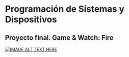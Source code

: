# Programación de Sistemas y Dispositivos

## Proyecto final. Game & Watch: Fire
[![IMAGE ALT TEXT HERE](https://www.startpage.com/av/proxy-image?piurl=https%3A%2F%2Fencrypted-tbn0.gstatic.com%2Fimages%3Fq%3Dtbn%3AANd9GcSd6BwJpZwhB-GBIN1FqhE9d3tYobfmEmmCEBQnbNDna6ua3XY%26s&sp=1688663194T56aee5fd93d439a260d589e6c0f5635497f1d101eafda6bc3023a6499dfceda0)](https://www.youtube.com/watch?v=8cdFsRUp5K4)

